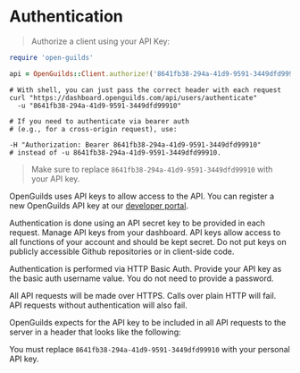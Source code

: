 # Authentication


> Authorize a client using your API Key:

```ruby
require 'open-guilds'

api = OpenGuilds::Client.authorize!('8641fb38-294a-41d9-9591-3449dfd99910')
```

```shell
# With shell, you can just pass the correct header with each request
curl "https://dashboard.openguilds.com/api/users/authenticate"
  -u "8641fb38-294a-41d9-9591-3449dfd99910"

# If you need to authenticate via bearer auth 
# (e.g., for a cross-origin request), use:

-H "Authorization: Bearer 8641fb38-294a-41d9-9591-3449dfd99910"
# instead of -u 8641fb38-294a-41d9-9591-3449dfd99910.

```

> Make sure to replace `8641fb38-294a-41d9-9591-3449dfd99910` with your API key.

OpenGuilds uses API keys to allow access to the API. 
You can register a new OpenGuilds API key at our 
[developer portal](https://dashboard.openguilds.com/account).

Authentication is done using an API secret key to be provided in each request. 
Manage API keys from your dashboard. API keys allow access to all functions of 
your account and should be kept secret. Do not put keys on publicly accessible 
Github repositories or in client-side code.

Authentication is performed via HTTP Basic Auth. 
Provide your API key as the basic auth username value. 
You do not need to provide a password.

All API requests will be made over HTTPS. Calls over plain HTTP will fail. 
API requests without authentication will also fail.

OpenGuilds expects for the API key to be included in all API requests to 
the server in a header that looks like the following:


<aside class="notice">
You must replace <code>8641fb38-294a-41d9-9591-3449dfd99910</code> with your personal API key.
</aside>
